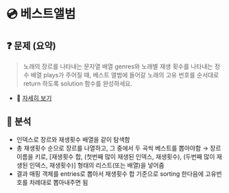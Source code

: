 # 💿 베스트앨범
## ❓ 문제 (요약)
> 노래의 장르를 나타내는 문자열 배열 genres와 노래별 재생 횟수를 나타내는 정수 배열 plays가 주어질 때, 베스트 앨범에 들어갈 노래의 고유 번호를 순서대로 return 하도록 solution 함수를 완성하세요.
* 🔗 [자세히 보기](https://programmers.co.kr/learn/courses/30/lessons/42579)

## 🔬 분석
- 인덱스로 장르와 재생횟수 배열을 같이 탐색함
- 총 재생횟수 순으로 장르를 나열하고, 그 중에서 두 곡씩 베스트를 뽑아야함 →
 장르 이름을 키로, [재생횟수 합, (첫번째 많이 재생된 인덱스, 재생횟수), (두번째 많이 재생된 인덱스, 재생횟수)] 형태의 리스트(또는 배열)을 넣어줌
- 결과 매핑 객체를 entries로 뽑아서 재생횟수 합 기준으로 sorting 한다음에 고유번호를 차례대로 뽑아내주면 됨